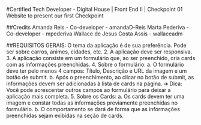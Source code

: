 #Certified Tech Developer - Digital House | Front End II | Checkpoint 01
Website to present our first Checkpoint

##Credits
Amanda Reis - Co-developer - amandaD-Reis
Marta Pederiva - Co-developer - mpederiva
Wallace de Jesus Costa Assis - wallaceadm

##REQUISITOS GERAIS:
O tema da aplicação é de sua preferência. Pode ser sobre carros, animes, cidades, etc.
2. A aplicação deve ser responsiva.
3. A aplicação consiste em um formulário que, ao ser preenchido, cria cards com as informações preenchidas.
4. Sobre o formulário: 
a. O formulário deve ter pelo menos 4 campos: Título, Descrição e URL da imagem e um botão de submit.
b. Após o preenchimento, ao clicar no botão de submit, as informações devem ser adicionadas à lista de cards na página.
➔ Dica: Você pode acrescentar outros campos ao formulário para deixar a aplicação mais completa.
5. Sobre os Cards:
a. Os cards devem ter uma imagem e constar todas as informações previamente preenchidas no formulário. 
b. O comportamento se dará de forma que as informações preenchidas sejam exibidas na seção de cards.
